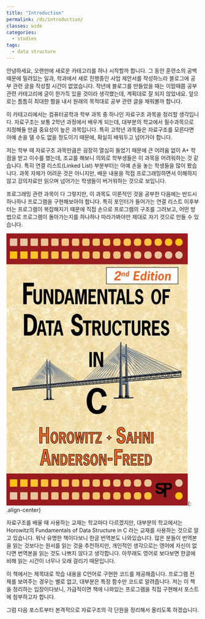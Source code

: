 ```yaml
---
title: "Introduction"
permalink: /ds/introduction/
classes: wide
categories:
  - studies
tags:
  - data structure
---
```


안녕하세요, 오랜만에 새로운 카테고리를 하나 시작할까 합니다. 그 동안 훈련소의 공백 때문에 밀려있는 일과, 학과에서 새로 진행중인 사업 제안서를 작성하느라 블로그에 공부 관련 글을 작성할 시간이 없었습니다. 작년에 블로그를 만들었을 때는 이맘때쯤 공부 관련 카테고리에 글이 한가득 있을 것이라 생각했는데, 계획대로 잘 되지 않았네요. 앞으로는 틈틈히 최대한 짬을 내서 원래의 목적대로 공부 관련 글을 채워볼까 합니다.

이 카테고리에서는 컴퓨터공학과 학부 과목 중 하나인 자료구조 과목을 정리할 생각입니다. 자료구조는 보통 2학년 과정에서 배우게 되는데, 대부분의 학교에서 필수과목으로 지정해둘 만큼 중요성이 높은 과목입니다. 특히 고학년 과목들은 자료구조를 모른다면 아예 손을 댈 수도 없을 정도이기 때문에, 확실히 배워두고 넘어가야 합니다.

저는 학부 때 자료구조 과목만큼은 굉장히 열심히 들었기 때문에 큰 어려움 없이 A+ 학점을 받고 이수를 했는데, 조교를 해보니 의외로 학부생들은 이 과목을 어려워하는 것 같습니다. 특히 연결 리스트(Linked List) 부분부터는 아예 손을 놓는 학생들을 많이 봤습니다. 과목 자체가 어려운 것은 아니지만, 배운 내용을 직접 프로그래밍하면서 이해하지 않고 강의자료만 읽으며 넘어가는 학생들이 버거워하는 것으로 보입니다.

프로그래밍 관련 과목이 다 그렇지만, 이 과목도 이론적인 것을 공부한 다음에는 반드시 하나하나 프로그램을 구현해보아야 합니다. 특히 포인터가 들어가는 연결 리스트 이후부터는 프로그램이 복잡해지기 때문에 직접 손으로 프로그램의 구조를 그려보고, 어떤 방법으로 프로그램이 돌아가는지를 하나하나 따라가봐야만 제대로 자기 것으로 만들 수 있습니다.

![](/assets/images/DS/000/01.png){: .align-center}

자료구조를 배울 때 사용하는 교재는 학교마다 다르겠지만, 대부분의 학교에서는 Horowitz의 Fundamentals of Data Structure in C 라는 교재를 사용하는 것으로 알고 있습니다. 워낙 유명한 책이다보니 한글 번역본도 나와있습니다. 많은 분들이 번역본을 읽는 것보다는 원서를 읽는 것을 추천하지만, 개인적인 생각으로는 영어에 자신이 없다면 번역본을 읽는 것도 나쁘지 않다고 생각합니다. 아무래도 영어로 보다보면 한글에 비해 읽는 시간이 너무나 오래 걸리기 때문입니다.

이 책에서는 제목대로 학습 내용을 C언어로 구현한 코드를 제공해줍니다. 프로그램 전체를 보여주는 경우는 별로 없고, 대부분은 특정 함수만 코드로 알려줍니다. 저는 이 책을 정리하는 입장이다보니, 가급적이면 책에 나와있는 프로그램을 직접 구현해서 포스트에 첨부하고자 합니다.

그럼 다음 포스트부터 본격적으로 자료구조의 각 단원을 정리해서 올리도록 하겠습니다.